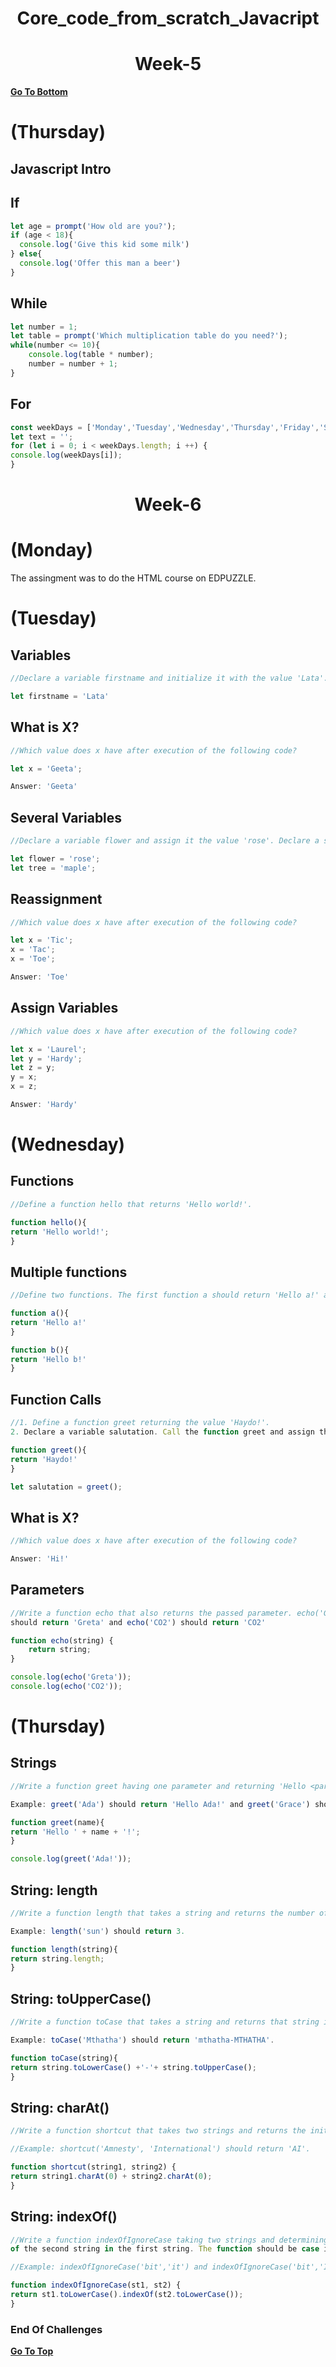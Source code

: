 <h1 align="center">Core_code_from_scratch_Javacript</h1>

<h1 align="center">Week-5</h1>

[**Go To Bottom**](#End-Of-Challenges)

# (Thursday)
## Javascript Intro
## If
```javascript
let age = prompt('How old are you?');
if (age < 18){
  console.log('Give this kid some milk')
} else{
  console.log('Offer this man a beer')
} 
```

## While
```javascript
let number = 1;
let table = prompt('Which multiplication table do you need?');
while(number <= 10){
    console.log(table * number);
    number = number + 1;
}
```

## For
```javascript
const weekDays = ['Monday','Tuesday','Wednesday','Thursday','Friday','Saturdar','Sunday']
let text = '';
for (let i = 0; i < weekDays.length; i ++) {
console.log(weekDays[i]);
} 
```

<h1 align="center">Week-6</h1>

# (Monday)

The assingment was to do the HTML course on EDPUZZLE.

# (Tuesday)

## Variables
```javascript
//Declare a variable firstname and initialize it with the value 'Lata'.

let firstname = 'Lata'
```
## What is X?
```javascript
//Which value does x have after execution of the following code?

let x = 'Geeta';

Answer: 'Geeta'
```
## Several Variables
```javascript
//Declare a variable flower and assign it the value 'rose'. Declare a second variable tree and assign it the value 'maple'.

let flower = 'rose';
let tree = 'maple';
```
## Reassignment
```javascript
//Which value does x have after execution of the following code?

let x = 'Tic';
x = 'Tac';
x = 'Toe';

Answer: 'Toe'
```
## Assign Variables

```javascript
//Which value does x have after execution of the following code?

let x = 'Laurel';
let y = 'Hardy';
let z = y;
y = x;
x = z;

Answer: 'Hardy'
```

# (Wednesday)

## Functions

```javascript
//Define a function hello that returns 'Hello world!'.

function hello(){
return 'Hello world!';
}
```
## Multiple functions

```javascript
//Define two functions. The first function a should return 'Hello a!' and the second function b should return 'Hello b!'.

function a(){
return 'Hello a!'
}

function b(){
return 'Hello b!'
}
```
## Function Calls

```javascript
//1. Define a function greet returning the value 'Haydo!'.
2. Declare a variable salutation. Call the function greet and assign the result of the call to the variable salutation.

function greet(){
return 'Haydo!'
}

let salutation = greet();
```
## What is X?

```javascript
//Which value does x have after execution of the following code? 

Answer: 'Hi!'
```
## Parameters

```javascript
//Write a function echo that also returns the passed parameter. echo('Greta')
should return 'Greta' and echo('CO2') should return 'CO2'

function echo(string) {
    return string;
}

console.log(echo('Greta'));
console.log(echo('CO2'));
```

# (Thursday)


   ## Strings
   ```javascript
   //Write a function greet having one parameter and returning 'Hello <parameter>!'.

Example: greet('Ada') should return 'Hello Ada!' and greet('Grace') should return 'Hello Grace!'.

function greet(name){
return 'Hello ' + name + '!';
}

console.log(greet('Ada!'));
   ```
   ## String: length
   ```javascript
   //Write a function length that takes a string and returns the number of characters of the string.

Example: length('sun') should return 3.

function length(string){
return string.length;
}
   ```
   ## String: toUpperCase()
   ```javascript
   //Write a function toCase that takes a string and returns that string in lowercase and uppercase with - as delimiter.

Example: toCase('Mthatha') should return 'mthatha-MTHATHA'.

function toCase(string){
return string.toLowerCase() +'-'+ string.toUpperCase();
}
   ```
   ## String: charAt()
   ```javascript
   //Write a function shortcut that takes two strings and returns the initial letters of theses strings.

//Example: shortcut('Amnesty', 'International') should return 'AI'.

function shortcut(string1, string2) {
  return string1.charAt(0) + string2.charAt(0);
}

   ```
   ## String: indexOf()
   ```javascript
   //Write a function indexOfIgnoreCase taking two strings and determining the first occurrence 
   of the second string in the first string. The function should be case insensitive.

//Example: indexOfIgnoreCase('bit','it') and indexOfIgnoreCase('bit','IT') should return

function indexOfIgnoreCase(st1, st2) {
  return st1.toLowerCase().indexOf(st2.toLowerCase());
}
   ```





### End Of Challenges

[**Go To Top**](#Core_code_from_scratch_Javacript)
